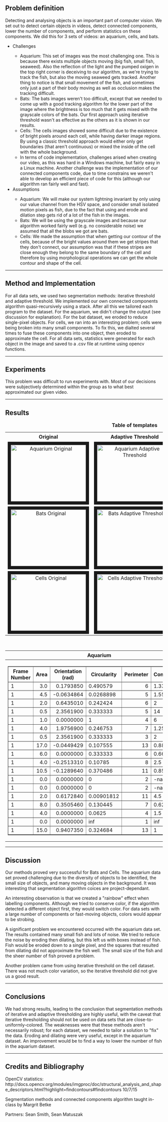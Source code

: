 <h2>Problem definition</h2>

<p>Detecting and analysing objects is an important part of computer vision. We set out to detect certain objects in videos, detect connected components, lower the number of components, and perform statistics on these components. We did this for 3 sets of videos: an aquarium, cells, and bats.</p>
<ul>
    <li>Challenges</li>
    <ul>
        <li>Aquarium: This set of images was the most challenging one. This is because there exists multiple objects moving (big fish, small fish, seaweed). Also the reflection of the light and the pumped oxigen in the top right corner is deceiving to our algorithm, as we're trying to track the fish, but also the moving seaweed gets tracked. Another thing to notice is that small movement of the fish, and sometimes only just a part of their body moving as well as occlusion  makes the tracking difficult.</li>
        <li>Bats: The bats images weren't too difficult, except that we needed to come up with a good tracking algorithm for the lower part of the image where the brightness is too much that it gets mixed with the grayscale colors of the bats. Our first approach using iterative threshold wasn't as effective as the others as it is shown in our results.</li>
        <li>Cells: The cells images showed some difficult due to the existence of bright pixels around each cell, while having darker image regions. By using a classic threshold approach would either only get boundaries (that aren't continuous) or mixed the inside of the cell with the whole background.</li>
        <li>In terms of code implementation, challenges arised when creating our video, as this was hard in a Windows machine, but fairly easy in a Linux machine. Another challenge was the implementation of our connected components code, due to time constrains we weren't able to develop an efficient piece of code for this (although our algorithm ran fairly well and fast).</li>
    </ul>
    <li>Assumptions</li>
    <ul>
        <li>Aquarium: We will make our system lightning invariant by only using our value channel from the HSV space, and consider small isolated motion pixels as fish, due to the fact that using and erode and dilation step gets rid of a lot of the fish in the images.</li>
        <li>Bats: We will be using the grayscale images and because our algorithm worked fairly well (e.g. no considerable noise) we assumed that all the blobs we got are bats.</li>
        <li>Cells: We made the assumption that when getting our contour of the cells, because of the bright values around them we get stripes that they don't connect, our assumption was that if these stripes are close enough they belong to the same boundary of the cell and therefore by using morphological operations we can get the whole contour and shape of the cell.</li>
    </ul>
 
</ul>
    
<hr>
    
<h2> Method and Implementation </h2>

<p>For all data sets, we used two segmentation methods: iterative threshold and adaptive threshold. We implemented our own connected components algorithm quasi-recursively using a stack.  After all this we tailored each program to the dataset. For the aquarium, we didn't change the output (see discussion for explanation). For the bat dataset, we eroded to reduce single-pixel objects. For cells, we ran into an interesting problem; cells were being broken into many small components. To fix this, we dialted several times to fuse these components into one object, then eroded to approximate the cell.
For all data sets, statistics were generated for each object in the image and saved to a .csv file at runtime using opencv functions.
</p>
    
    
<hr>
<h2>Experiments</h2>
<p>
This problem was difficult to run experiments with. Most of our decisions were subjectively determined within the group as to what best approximated our given video.
</p>
    

<hr>
<h2> Results</h2>

<table style="width:100%">
  <caption><b>Table of templates</b></caption>
 <tr>
   <th><b>Original</b></th>
   <th><b>Adaptive Threshold</b></th>
   <th><b>Iterative Threshold</b></th>
 </tr>
 <tr>
   <td><div align="center">
<a href="http://www.youtube.com/watch?feature=player_embedded&v=dMMPcqAKGGw
" target="_blank"><img src="http://img.youtube.com/vi/dMMPcqAKGGw/0.jpg" 
alt="Aquarium Original" width="240" height="180" border="10" /></a>
</div></td>
   <td><div align="center">
<a href="http://www.youtube.com/watch?feature=player_embedded&v=3mJvyBN0b5k
" target="_blank"><img src="http://img.youtube.com/vi/3mJvyBN0b5k/0.jpg" 
alt="Aquarium Adaptive Threshold" width="240" height="180" border="10" /></a>
</div></td>
   <td><div align="center">
<a href="http://www.youtube.com/watch?feature=player_embedded&v=ZAAEebXXsN8
" target="_blank"><img src="http://img.youtube.com/vi/ZAAEebXXsN8/0.jpg" 
alt="Aquarium Iterative Threshold" width="240" height="180" border="10" /></a>
</div></td>
 </tr>
 <tr>
   <td><div align="center">
<a href="http://www.youtube.com/watch?feature=player_embedded&v=n9pcr9bG8cs
" target="_blank"><img src="http://img.youtube.com/vi/n9pcr9bG8cs/0.jpg" 
alt="Bats Original" width="240" height="180" border="10" /></a>
</div></td>
   <td><div align="center">
<a href="http://www.youtube.com/watch?feature=player_embedded&v=AwiPaXH-kNw
" target="_blank"><img src="http://img.youtube.com/vi/AwiPaXH-kNw/0.jpg" 
alt="Bats Adaptive Threshold" width="240" height="180" border="10" /></a>
</div></td>
   <td><div align="center">
<a href="http://www.youtube.com/watch?feature=player_embedded&v=K3jvCzhRlKU
" target="_blank"><img src="http://img.youtube.com/vi/K3jvCzhRlKU/0.jpg" 
alt="Bats Iterative Threshold" width="240" height="180" border="10" /></a>
</div></a></td>
 </tr>
 <tr>
   <td><div align="center">
<a href="http://www.youtube.com/watch?feature=player_embedded&v=Cfyuqb2gTIQ
" target="_blank"><img src="http://img.youtube.com/vi/Cfyuqb2gTIQ/0.jpg" 
alt="Cells Original" width="240" height="180" border="10" /></a>
</div></td>
   <td><div align="center">
<a href="http://www.youtube.com/watch?feature=player_embedded&v=-R-VF0qM3n4
" target="_blank"><img src="http://img.youtube.com/vi/-R-VF0qM3n4/0.jpg" 
alt="Cells Adaptive Threshold" width="240" height="180" border="10" /></a>
</div></td>
   <td><div align="center">
<a href="http://www.youtube.com/watch?feature=player_embedded&v=bdpSZiMov4Q
" target="_blank"><img src="http://img.youtube.com/vi/bdpSZiMov4Q/0.jpg" 
alt="Cells Iterative Threshold" width="240" height="180" border="10" /></a>
</div></a></td>
 </tr>
</table>

   <p>
   <table style="width:100%">
      <caption><b>Table of statistics for Adaptive Threshold</b></caption>
     <tr>
       <th><b>Aquarium</b></th>
       <th><b>Bats</b></th>
       <th><b>Cells</b></th>
     </tr>
     <tr>
       <th><table border="1">
<thead><tr><th title="Field #1">Frame Number</th>
<th title="Field #2">Area</th>
<th title="Field #3">Orientation (rad)</th>
<th title="Field #4">Circularity</th>
<th title="Field #5">Perimeter</th>
<th title="Field #6">Compactness</th>
</tr></thead>
<tbody><tr><td>1</td>
<td align="right">3.0</td>
<td align="right">0.1793850</td>
<td>0.490579</td>
<td align="right">6</td>
<td>1.33333</td>
</tr>
<tr><td>1</td>
<td align="right">4.5</td>
<td align="right">-0.0634864</td>
<td>0.0268898</td>
<td align="right">5</td>
<td>1.55556</td>
</tr>
<tr><td>1</td>
<td align="right">2.0</td>
<td align="right">0.6435010</td>
<td>0.242424</td>
<td align="right">6</td>
<td>2</td>
</tr>
<tr><td>1</td>
<td align="right">0.5</td>
<td align="right">2.3561900</td>
<td>0.333333</td>
<td align="right">5</td>
<td>14</td>
</tr>
<tr><td>1</td>
<td align="right">1.0</td>
<td align="right">0.0000000</td>
<td>1</td>
<td align="right">4</td>
<td>6</td>
</tr>
<tr><td>1</td>
<td align="right">4.0</td>
<td align="right">1.9756900</td>
<td>0.246753</td>
<td align="right">7</td>
<td>1.25</td>
</tr>
<tr><td>1</td>
<td align="right">0.5</td>
<td align="right">2.3561900</td>
<td>0.333333</td>
<td align="right">3</td>
<td>2</td>
</tr>
<tr><td>1</td>
<td align="right">17.0</td>
<td align="right">-0.0449429</td>
<td>0.107555</td>
<td align="right">13</td>
<td>0.882353</td>
</tr>
<tr><td>1</td>
<td align="right">6.0</td>
<td align="right">0.0000000</td>
<td>0.333333</td>
<td align="right">6</td>
<td>0.666667</td>
</tr>
<tr><td>1</td>
<td align="right">4.0</td>
<td align="right">-0.2513310</td>
<td>0.10785</td>
<td align="right">8</td>
<td>2.5</td>
</tr>
<tr><td>1</td>
<td align="right">10.5</td>
<td align="right">-0.1289640</td>
<td>0.370486</td>
<td align="right">11</td>
<td>0.857143</td>
</tr>
<tr><td>1</td>
<td align="right">0.0</td>
<td align="right">0.0000000</td>
<td>0</td>
<td align="right">2</td>
<td> -nan</td>
</tr>
<tr><td>1</td>
<td align="right">0.0</td>
<td align="right">0.0000000</td>
<td>0</td>
<td align="right">2</td>
<td> -nan</td>
</tr>
<tr><td>1</td>
<td align="right">2.0</td>
<td align="right">0.6172840</td>
<td>0.00901812</td>
<td align="right">11</td>
<td>4.5</td>
</tr>
<tr><td>1</td>
<td align="right">8.0</td>
<td align="right">0.3505460</td>
<td>0.130445</td>
<td align="right">7</td>
<td>0.625</td>
</tr>
<tr><td>1</td>
<td align="right">4.0</td>
<td align="right">0.0000000</td>
<td>0.0625</td>
<td align="right">4</td>
<td>1.5</td>
</tr>
<tr><td>1</td>
<td align="right">0.0</td>
<td align="right">0.0000000</td>
<td> inf</td>
<td align="right">1</td>
<td> inf</td>
</tr>
<tr><td>1</td>
<td align="right">15.0</td>
<td align="right">0.9407350</td>
<td>0.324684</td>
<td align="right">13</td>
<td>1</td>
</tr>
</tbody></table></th>
       <th><table border="1">
<thead><tr><th title="Field #1">Frame Number</th>
<th title="Field #2">Area</th>
<th title="Field #3">Orientation (rad)</th>
<th title="Field #4">Circularity</th>
<th title="Field #5">Perimeter</th>
<th title="Field #6">Compactness</th>
</tr></thead>
<tbody><tr><td>1</td>
<td align="right">2.0</td>
<td align="right">1.570800</td>
<td> 0.25</td>
<td align="right">4</td>
<td> 3</td>
</tr>
<tr><td>1</td>
<td align="right">4.5</td>
<td align="right">-0.270210</td>
<td> 0.489206</td>
<td align="right">6</td>
<td> 0.888889</td>
</tr>
<tr><td>1</td>
<td align="right">2.0</td>
<td align="right">0.000000</td>
<td> 0.25</td>
<td align="right">4</td>
<td> 3</td>
</tr>
<tr><td>1</td>
<td align="right">1.0</td>
<td align="right">1.570800</td>
<td> 0.333333</td>
<td align="right">3</td>
<td> 1</td>
</tr>
<tr><td>1</td>
<td align="right">8.0</td>
<td align="right">1.994430</td>
<td> 0.211487</td>
<td align="right">10</td>
<td> 1</td>
</tr>
<tr><td>1</td>
<td align="right">7.0</td>
<td align="right">1.216480</td>
<td> 0.304323</td>
<td align="right">9</td>
<td> 1.57143</td>
</tr>
<tr><td>1</td>
<td align="right">11.0</td>
<td align="right">1.773240</td>
<td> 0.281097</td>
<td align="right">9</td>
<td> 1</td>
</tr>
<tr><td>1</td>
<td align="right">26.0</td>
<td align="right">1.144410</td>
<td> 0.313441</td>
<td align="right">9</td>
<td> 0.423077</td>
</tr>
<tr><td>1</td>
<td align="right">6.0</td>
<td align="right">-0.231824</td>
<td> 0.0878283</td>
<td align="right">8</td>
<td> 1.66667</td>
</tr>
<tr><td>1</td>
<td align="right">9.5</td>
<td align="right">0.154026</td>
<td> 0.591698</td>
<td align="right">7</td>
<td> 0.526316</td>
</tr>
<tr><td>1</td>
<td align="right">23.5</td>
<td align="right">-0.480466</td>
<td> 0.510342</td>
<td align="right">8</td>
<td> 0.425532</td>
</tr>
<tr><td>1</td>
<td align="right">5.0</td>
<td align="right">0.314398</td>
<td> 0.330001</td>
<td align="right">6</td>
<td> 0.8</td>
</tr>
<tr><td>1</td>
<td align="right">2.5</td>
<td align="right">0.515188</td>
<td> 0.489206</td>
<td align="right">5</td>
<td> 2.8</td>
</tr>
<tr><td>1</td>
<td align="right">80.5</td>
<td align="right">1.750830</td>
<td> 0.139071</td>
<td align="right">37</td>
<td> 0.484472</td>
</tr>
<tr><td>1</td>
<td align="right">0.0</td>
<td align="right">0.000000</td>
<td> inf</td>
<td align="right">1</td>
<td> inf</td>
</tr>
<tr><td>1</td>
<td align="right">0.0</td>
<td align="right">0.000000</td>
<td> 0</td>
<td align="right">2</td>
<td> -nan</td>
</tr>
<tr><td>1</td>
<td align="right">7.0</td>
<td align="right">-0.548255</td>
<td> 0.0764445</td>
<td align="right">6</td>
<td> 0.571429</td>
</tr>
<tr><td>1</td>
<td align="right">32.5</td>
<td align="right">1.837870</td>
<td> 0.174926</td>
<td align="right">14</td>
<td> 0.369231</td>
</tr>
</tbody></table></th>
       <th><table border="1">
<thead><tr><th title="Field #1">Frame Number</th>
<th title="Field #2">Area</th>
<th title="Field #3">Orientation (rad)</th>
<th title="Field #4">Circularity</th>
<th title="Field #5">Perimeter</th>
<th title="Field #6">Compactness</th>
</tr></thead>
<tbody><tr><td align="right">1</td>
<td align="right">1504.5</td>
<td align="right">0.6032960</td>
<td align="right">0.4788380</td>
<td align="right">35</td>
<td align="right">0.0219342</td>
</tr>
<tr><td align="right">1</td>
<td align="right">6155.5</td>
<td align="right">1.7842100</td>
<td align="right">0.0237071</td>
<td align="right">223</td>
<td align="right">0.0359029</td>
</tr>
<tr><td align="right">1</td>
<td align="right">48.5</td>
<td align="right">0.7853980</td>
<td align="right">0.8620690</td>
<td align="right">5</td>
<td align="right">0.1443300</td>
</tr>
<tr><td align="right">1</td>
<td align="right">2568.0</td>
<td align="right">0.6149250</td>
<td align="right">0.2233270</td>
<td align="right">85</td>
<td align="right">0.0338785</td>
</tr>
<tr><td align="right">1</td>
<td align="right">1007.5</td>
<td align="right">0.5212410</td>
<td align="right">0.1131830</td>
<td align="right">63</td>
<td align="right">0.0605459</td>
</tr>
<tr><td align="right">1</td>
<td align="right">190.5</td>
<td align="right">-0.1139780</td>
<td align="right">0.2945030</td>
<td align="right">11</td>
<td align="right">0.0472441</td>
</tr>
<tr><td align="right">1</td>
<td align="right">1867.5</td>
<td align="right">0.0317736</td>
<td align="right">0.3489530</td>
<td align="right">54</td>
<td align="right">0.0278447</td>
</tr>
<tr><td align="right">1</td>
<td align="right">2143.5</td>
<td align="right">1.1892200</td>
<td align="right">0.2528400</td>
<td align="right">46</td>
<td align="right">0.0205272</td>
</tr>
<tr><td align="right">1</td>
<td align="right">2054.5</td>
<td align="right">1.4270800</td>
<td align="right">0.7261220</td>
<td align="right">60</td>
<td align="right">0.0301777</td>
</tr>
<tr><td align="right">2</td>
<td align="right">1114.5</td>
<td align="right">1.8805900</td>
<td align="right">0.6426750</td>
<td align="right">32</td>
<td align="right">0.0305070</td>
</tr>
<tr><td align="right">2</td>
<td align="right">2209.5</td>
<td align="right">1.7678900</td>
<td align="right">0.1507810</td>
<td align="right">92</td>
<td align="right">0.0425436</td>
</tr>
<tr><td align="right">2</td>
<td align="right">1446.0</td>
<td align="right">2.2378800</td>
<td align="right">0.8417280</td>
<td align="right">46</td>
<td align="right">0.0304288</td>
</tr>
<tr><td align="right">2</td>
<td align="right">2121.5</td>
<td align="right">0.6120910</td>
<td align="right">0.3741100</td>
<td align="right">69</td>
<td align="right">0.0334669</td>
</tr>
<tr><td align="right">2</td>
<td align="right">584.5</td>
<td align="right">1.4759100</td>
<td align="right">0.2002900</td>
<td align="right">42</td>
<td align="right">0.0684346</td>
</tr>
<tr><td align="right">2</td>
<td align="right">1733.0</td>
<td align="right">0.2365360</td>
<td align="right">0.3589690</td>
<td align="right">52</td>
<td align="right">0.0311598</td>
</tr>
<tr><td align="right">2</td>
<td align="right">240.5</td>
<td align="right">1.6591200</td>
<td align="right">0.0459334</td>
<td align="right">10</td>
<td align="right">0.0332640</td>
</tr>
<tr><td align="right">2</td>
<td align="right">1105.5</td>
<td align="right">1.0045600</td>
<td align="right">0.6039940</td>
<td align="right">34</td>
<td align="right">0.0289462</td>
</tr>
<tr><td align="right">2</td>
<td align="right">2529.5</td>
<td align="right">-0.0170933</td>
<td align="right">0.1816260</td>
<td align="right">60</td>
<td align="right">0.0245108</td>
</tr>
</tbody></table></th>
     </tr>
   </table>

<hr>
<h2> Discussion </h2>

<p>
Our methods proved very successful for Bats and Cells. The aquarium data set proved challenging due to the diversity of objects to be identified, the small size of objects, and many moving objects in the background. It was interesting that segmentation algorithm coices are project-dependant.
</p>
<p>
An interesting observation is that we created a "rainbow" effect when labelling components. Although we tried to conserve color, if the algorithm detected a different object first, they would switch color. For data sets with a large number of components or fast-moving objects, colors would appear to be strobing.
</p>
<p>
A significant problem we encountered occurred with the aquarium data set. The results contained many small fish and lots of noise. We tried to reduce the noise by eroding then dilating, but this left us with boxes instead of fish. Fish would be eroded down to a single pixel, and the squares that resulted from dilating did not approximate the fish well. The small size of the fish and the sheer number of fish proved a problem.
</p>
<p>
Another problem came from using iterative threshold on the cell dataset. There was not much color variation, so the iterative threshold did not give us a good result.
</p>
<hr>
<h2> Conclusions </h2>

<p>
We had strong results, leading to the conclusion that segmentation methods of iterative and adaptive thresholding are highly useful, with the caveat that iterative thresholding should not be used on data sets that are close-to-uniformly-colored. The weaknesses were that these methods aren't necessarily robust; for each dataset, we needed to tailor a solution to "fix" the data. Eroding and dilating were very useful, except in the aquarium dataset. An improvement would be to find a way to lower the number of fish in the aquarium dataset.
</p>


<hr>
<h2> Credits and Bibliography </h2>
<!--
<p>

OpenCV template matching: <a href="http://docs.opencv.org/doc/tutorials/imgproc/histograms/template_matching/template_matching.html">http://docs.opencv.org/doc/tutorials/imgproc/his
    tograms/template_matching/template_matching.html</a> 9/23/15
 
</p>
-->
<p>
OpenCV statistics: http://docs.opencv.org/modules/imgproc/doc/structural_analysis_and_shape_descriptors.html?highlight=findcontours#findcontours <a href="http://docs.opencv.org/modules/imgproc/doc/structural_analysis_and_shape_descriptors.html?highlight=findcontours#findcontours">  </a>10/7/15
</p>
<p>
Segmentation methods and connected components algorithm taught in-class by Margrit Betke
</p>
<p>
Partners: Sean Smith, Sean Matuszak
</p>
